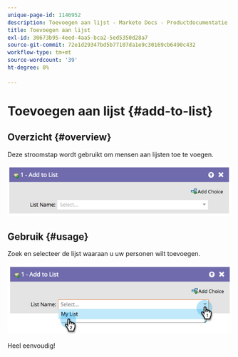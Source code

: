 ```yaml
---
unique-page-id: 1146952
description: Toevoegen aan lijst - Marketo Docs - Productdocumentatie
title: Toevoegen aan lijst
exl-id: 30673b95-4eed-4aa5-bca2-5ed5350d28a7
source-git-commit: 72e1d29347bd5b77107da1e9c30169cb6490c432
workflow-type: tm+mt
source-wordcount: '39'
ht-degree: 0%

---
```


# Toevoegen aan lijst {#add-to-list}

## Overzicht {#overview}

Deze stroomstap wordt gebruikt om mensen aan lijsten toe te voegen.

![](assets/image2014-9-22-10-3a41-3a33.png)

## Gebruik {#usage}

Zoek en selecteer de lijst waaraan u uw personen wilt toevoegen.

![](assets/image2014-9-22-10-3a41-3a40.png)

Heel eenvoudig!
